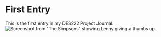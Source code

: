 # First Entry
This is the first entry in my DES222 Project Journal.
![Screenshot from "The Simpsons" showing Lenny giving a thumbs up.](https://i.ytimg.com/vi/KkNYo3tcflM/sddefault.jpg)